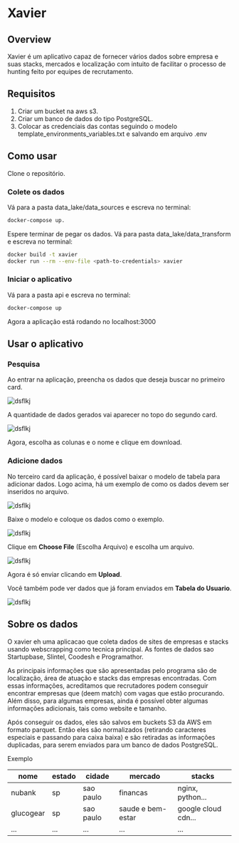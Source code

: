 # Xavier  

## Overview  
Xavier é um aplicativo capaz de fornecer vários dados sobre empresa e suas stacks, mercados e localização com intuito de facilitar o processo de hunting feito por equipes de recrutamento.  

## Requisitos  
1. Criar um bucket na aws s3.  
2. Criar um banco de dados do tipo PostgreSQL.  
3. Colocar as credenciais das contas seguindo o modelo template_environments_variables.txt e salvando em arquivo .env  

## Como usar  
Clone o repositório.

### Colete os dados  

Vá para a pasta data_lake/data_sources e escreva no terminal:  
```sh
docker-compose up.
```  
Espere terminar de pegar os dados.
Vá para pasta data_lake/data_transform e escreva no terminal:
```sh
docker build -t xavier
docker run --rm --env-file <path-to-credentials> xavier
```  

### Iniciar o aplicativo  

Vá para a pasta api e escreva no terminal:  
```sh
docker-compose up
```  
Agora a aplicação está rodando no localhost:3000  

## Usar o aplicativo  
### Pesquisa   

Ao entrar na aplicação, preencha os dados que deseja buscar no primeiro card.  

![dsflkj](imgs/img1.png)  

A quantidade de dados gerados vai aparecer no topo do segundo card.  

![dsflkj](imgs/img2.png)  

Agora, escolha as colunas e o nome e clique em download.  

### Adicione dados

No terceiro card da aplicação, é possível baixar o modelo de tabela para adicionar dados. Logo acima, há um exemplo de como os dados devem ser inseridos no arquivo.

![dsflkj](imgs/img3.png)  

Baixe o modelo e coloque os dados como o exemplo.

![dsflkj](imgs/img4.png)  

Clique em **Choose File** (Escolha Arquivo) e escolha um arquivo. 

![dsflkj](imgs/img5.png)  

Agora é só enviar clicando em **Upload**.  

Você também pode ver dados que já foram enviados em **Tabela do Usuario**.  

![dsflkj](imgs/img6.png)  

## Sobre os dados  

O xavier eh uma aplicacao que coleta dados de sites de empresas e stacks usando webscrapping como tecnica principal. As fontes de dados sao Startupbase, Slintel, Coodesh e Programathor.

As principais informações que são apresentadas pelo programa são de localização, área de atuação e stacks das empresas encontradas. Com essas informações, acreditamos que recrutadores podem conseguir encontrar empresas que (deem match) com vagas que estão procurando. Além disso, para algumas empresas, ainda é possível obter algumas informações adicionais, tais como website e tamanho.

Após conseguir os dados, eles são salvos em buckets S3 da AWS em formato parquet. Então eles são normalizados (retirando caracteres especiais e passando para caixa baixa) e são retiradas as informações duplicadas, para serem enviados para um banco de dados PostgreSQL.

Exemplo  

|nome|estado|cidade|mercado|stacks|
|--|--|--|--|--|
|nubank|sp|sao paulo|financas|nginx, python...|
|glucogear|sp|sao paulo|saude e bem-estar|google cloud cdn...|
|...|...|...|...|...|


